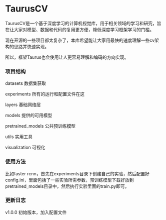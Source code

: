 # TaurusCV

TaurusCV是一个基于深度学习的计算机视觉库，用于相关领域的学习和研究，旨在让大家对模型、数据和代码的复用更方便，降低深度学习框架学习的门槛。

现在开源的一些项目都太复杂了，本库希望能让大家用最快的速度理解一些cv架构的思路并快速实现。

所以，框架Taurus也会使用让人更容易理解和编码的方向实现。

### 项目结构

datasets 数据集获取

experiments 所有的运行和配置文件在这

layers 基础网络层

models 提供的可用模型

pretrained_models 公共预训练模型

utils 实用工具

visualization 可视化

### 使用方法

比如faster rcnn，首先在experiments目录下创建自己的实验，然后配置好config.ini，里面包括了一些实验所需参数，预训练模型下载好放到pretrained_models目录中，然后执行实验里面的train.py即可。

### 更新日志

v1.0.0 初始版本，加入配置文件

